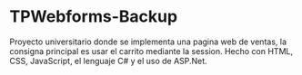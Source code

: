 # TPWebforms-Backup
Proyecto universitario donde se implementa una pagina web de ventas, la consigna principal es usar el carrito mediante la session. Hecho con HTML, CSS, JavaScript, el lenguaje C# y el uso de ASP.Net.
